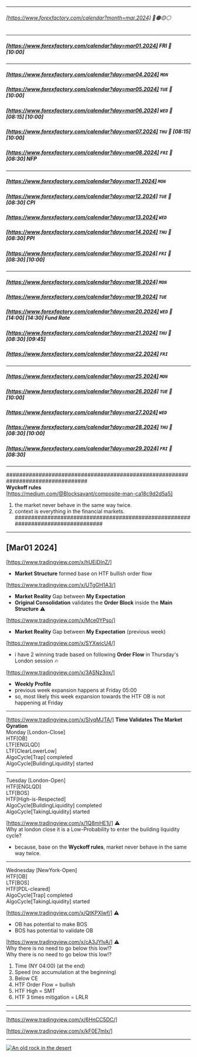 ___    
###### [https://www.forexfactory.com/calendar?month=mar.2024]  🔴🟠🟡⚪    
___    
  
##### [https://www.forexfactory.com/calendar?day=mar01.2024] FRI 🔴  [10:00]  
___    
##### [https://www.forexfactory.com/calendar?day=mar04.2024] `MON`    
##### [https://www.forexfactory.com/calendar?day=mar05.2024] `TUE` 🔴 [10:00]    
##### [https://www.forexfactory.com/calendar?day=mar06.2024] `WED` 🔴 [08:15] [10:00]    
##### [https://www.forexfactory.com/calendar?day=mar07.2024] `THU` 🔴 [08:15] [10:00]     
##### [https://www.forexfactory.com/calendar?day=mar08.2024] `FRI` 🔴 [08:30] **NFP**      
___    
##### [https://www.forexfactory.com/calendar?day=mar11.2024] `MON`    
##### [https://www.forexfactory.com/calendar?day=mar12.2024] `TUE` 🔴 [08:30] **CPI**    
##### [https://www.forexfactory.com/calendar?day=mar13.2024] `WED`    
##### [https://www.forexfactory.com/calendar?day=mar14.2024] `THU` 🔴 [08:30] **PPI**    
##### [https://www.forexfactory.com/calendar?day=mar15.2024] `FRI` 🔴 [08:30] [10:00]    
___    
##### [https://www.forexfactory.com/calendar?day=mar18.2024] `MON`    
##### [https://www.forexfactory.com/calendar?day=mar19.2024] `TUE`    
##### [https://www.forexfactory.com/calendar?day=mar20.2024] `WED` 🔴 [14:00] [14:30] **Fund Rate**    
##### [https://www.forexfactory.com/calendar?day=mar21.2024] `THU` 🔴 [08:30] [09:45]    
##### [https://www.forexfactory.com/calendar?day=mar22.2024] `FRI`    
___    
##### [https://www.forexfactory.com/calendar?day=mar25.2024] `MON`    
##### [https://www.forexfactory.com/calendar?day=mar26.2024] `TUE` 🔴 [10:00]    
##### [https://www.forexfactory.com/calendar?day=mar27.2024] `WED`    
##### [https://www.forexfactory.com/calendar?day=mar28.2024] `THU` 🔴 [08:30] [10:00]    
##### [https://www.forexfactory.com/calendar?day=mar29.2024] `FRI` 🔴 [08:30]    
___    
  
#################################################################################    
**Wyckoff rules**   
[https://medium.com/@Blocksavant/composite-man-ca18c9d2d5a5]  
1. the market never behave in the same way twice.   
2. context is everything in the financial markets.  
#################################################################################  
  
___    
## [Mar01 2024]  
  
[https://www.tradingview.com/x/hUEiDInZ/]   
- **Market Structure** formed base on HTF bullish order flow  
  
[https://www.tradingview.com/x/UTgGH1A3/]   
- **Market Reality** Gap between **My Expectation**   
- **Original Consolidation** validates the **Order Block** inside the **Main Structure** ⚠️  
  
[https://www.tradingview.com/x/Mce0YPso/]   
- **Market Reality** Gap between **My Expectation** (previous week)  
  
[https://www.tradingview.com/x/SYXwicU4/]    
- i have 2 winning trade based on following **Order Flow** in Thursday's London session 🔥  
  
[https://www.tradingview.com/x/3ASNz3ox/]   
- **Weekly Profile**   
- previous week expansion happens at Friday 05:00  
- so, most likely this week expansion towards the HTF OB is not happening at Friday  
  
  
----------------------  
[https://www.tradingview.com/x/SIyqMJTA/] **Time Validates The Market Gyration**  
Monday [London-Close]  
HTF[OB]   
LTF[ENGLQD]   
LTF[ClearLowerLow]  
AlgoCycle[Trap] completed  
AlgoCycle[BuildingLiquidity] started  
  
-----------  
Tuesday [London-Open]   
HTF[ENGLQD]   
LTF[BOS]  
HTF[High-is-Respected]   
AlgoCycle[BuildingLiquidity] completed  
AlgoCycle[TakingLiquidity] started  
  
[https://www.tradingview.com/x/1Q8mHE1i/] ⚠️  
 Why at london close it is a Low-Probability to enter the building liquidity cycle?  
- because, base on the **Wyckoff rules**, market never behave in the same way twice.   
  
-----------  
Wednesday [NewYork-Open]  
HTF[OB]   
LTF[BOS]  
HTF[PDL-cleared]   
AlgoCycle[Trap] completed  
AlgoCycle[TakingLiquidity] started  
  
  
[https://www.tradingview.com/x/QtKPXIwf/] ⚠️  
- OB has potential to make BOS   
- BOS has potential to validate OB  
  
[https://www.tradingview.com/x/cA3JYlvA/] ⚠️  
Why there is no need to go below this low!?  
Why there is no need to go below this low!?  
1. Time (NY 04:00) (at the end)  
2. Speed (no accumulation at the beginning)  
3. Below CE  
4. HTF Order Flow = bullish  
5. HTF High = SMT  
6. HTF 3 times mitigation = LRLR  
___    
  
  
___    
[https://www.tradingview.com/x/6HnCC5DC/]    
  
[https://www.tradingview.com/x/kF0E7mlx/]    
  
___    


[![An old rock in the desert](/assets/images/shiprock.jpg "Shiprock, New Mexico by Beau Rogers")](https://www.flickr.com/photos/beaurogers/31833779864/in/photolist-Qv3rFw-34mt9F-a9Cmfy-5Ha3Zi-9msKdv-o3hgjr-hWpUte-4WMsJ1-KUQ8N-deshUb-vssBD-6CQci6-8AFCiD-zsJWT-nNfsgB-dPDwZJ-bn9JGn-5HtSXY-6CUhAL-a4UTXB-ugPum-KUPSo-fBLNm-6CUmpy-4WMsc9-8a7D3T-83KJev-6CQ2bK-nNusHJ-a78rQH-nw3NvT-7aq2qf-8wwBso-3nNceh-ugSKP-4mh4kh-bbeeqH-a7biME-q3PtTf-brFpgb-cg38zw-bXMZc-nJPELD-f58Lmo-bXMYG-bz8AAi-bxNtNT-bXMYi-bXMY6-bXMYv)